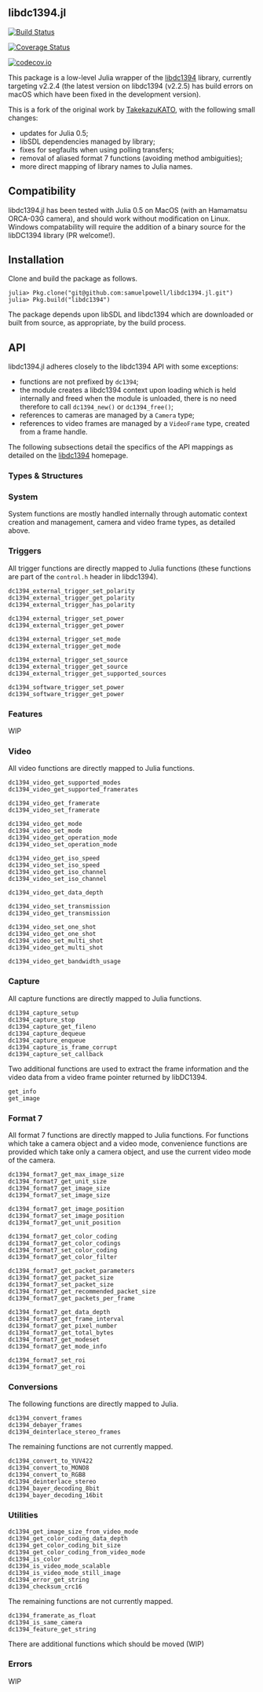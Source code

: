 ## libdc1394.jl


[![Build Status](https://travis-ci.org/samuelpowell/libdc1394.jl.svg?branch=master)](https://travis-ci.org/samuelpowell/libdc1394.jl)

[![Coverage Status](https://coveralls.io/repos/samuelpowell/libdc1394.jl/badge.svg?branch=master&service=github)](https://coveralls.io/github/samuelpowell/libdc1394.jl?branch=master)

[![codecov.io](http://codecov.io/github/samuelpowell/libdc1394.jl/coverage.svg?branch=master)](http://codecov.io/github/samuelpowell/libdc1394.jl?branch=master)


This package is a low-level Julia wrapper of the [libdc1394](http://damien.douxchamps.net/ieee1394/libdc1394/) library, currently targeting v2.2.4 (the latest version on libdc1394 (v2.2.5) has build errors on macOS which have been fixed in the development version).

This is a fork of the original work by [TakekazuKATO](https://github.com/TakekazuKATO/DC1394.jl), with the following small changes:

+ updates for Julia 0.5;
+ libSDL dependencies managed by library;
+ fixes for segfaults when using polling transfers;
+ removal of aliased format 7 functions (avoiding method ambiguities);
+ more direct mapping of library names to Julia names. 

## Compatibility

libdc1394.jl has been tested with Julia 0.5 on MacOS (with an Hamamatsu ORCA-03G camera), and should work without modification on Linux. Windows compatability will require the addition of a binary source for the libDC1394 library (PR welcome!).

## Installation

Clone and build the package as follows.

```
julia> Pkg.clone("git@github.com:samuelpowell/libdc1394.jl.git")
julia> Pkg.build("libdc1394")
```

The package depends upon libSDL and libdc1394 which are downloaded or built from source, as appropriate, by the build process.

## API

libdc1394.jl adheres closely to the libdc1394 API with some exceptions:

+ functions are not prefixed by `dc1394`;
+ the module creates a libdc1394 context upon loading which is held internally and freed when the module is unloaded, there is no need therefore to call `dc1394_new()` or `dc1394_free()`;
+ references to cameras are managed by a `Camera` type;
+ references to video frames are managed by a `VideoFrame` type, created from a frame handle.

The following subsections detail the specifics of the API mappings as detailed on the [libdc1394](http://damien.douxchamps.net/ieee1394/libdc1394/) homepage.

### Types & Structures

### System

System functions are mostly handled internally through automatic context creation and management, camera and video frame types, as detailed above.

### Triggers

All trigger functions are directly mapped to Julia functions (these functions are part of the `control.h` header in libdc1394).

```
dc1394_external_trigger_set_polarity
dc1394_external_trigger_get_polarity
dc1394_external_trigger_has_polarity

dc1394_external_trigger_set_power
dc1394_external_trigger_get_power

dc1394_external_trigger_set_mode
dc1394_external_trigger_get_mode

dc1394_external_trigger_set_source
dc1394_external_trigger_get_source
dc1394_external_trigger_get_supported_sources

dc1394_software_trigger_set_power
dc1394_software_trigger_get_power
```

### Features

WIP

### Video

All video functions are directly mapped to Julia functions.

```
dc1394_video_get_supported_modes
dc1394_video_get_supported_framerates

dc1394_video_get_framerate
dc1394_video_set_framerate

dc1394_video_get_mode
dc1394_video_set_mode
dc1394_video_get_operation_mode
dc1394_video_set_operation_mode

dc1394_video_get_iso_speed
dc1394_video_set_iso_speed
dc1394_video_get_iso_channel
dc1394_video_set_iso_channel

dc1394_video_get_data_depth

dc1394_video_set_transmission
dc1394_video_get_transmission

dc1394_video_set_one_shot
dc1394_video_get_one_shot
dc1394_video_set_multi_shot
dc1394_video_get_multi_shot

dc1394_video_get_bandwidth_usage
```

### Capture

All capture functions are directly mapped to Julia functions.

```
dc1394_capture_setup
dc1394_capture_stop
dc1394_capture_get_fileno
dc1394_capture_dequeue
dc1394_capture_enqueue
dc1394_capture_is_frame_corrupt
dc1394_capture_set_callback
```

Two additional functions are used to extract the frame information and the video data from a video frame pointer returned by libDC1394.

```
get_info
get_image
```

### Format 7

All format 7 functions are directly mapped to Julia functions. For functions which take a camera object and a video mode, convenience functions are provided which take only a camera object, and use the current video mode of the camera.

```
dc1394_format7_get_max_image_size
dc1394_format7_get_unit_size
dc1394_format7_get_image_size
dc1394_format7_set_image_size

dc1394_format7_get_image_position
dc1394_format7_set_image_position
dc1394_format7_get_unit_position

dc1394_format7_get_color_coding
dc1394_format7_get_color_codings
dc1394_format7_set_color_coding
dc1394_format7_get_color_filter

dc1394_format7_get_packet_parameters
dc1394_format7_get_packet_size
dc1394_format7_set_packet_size
dc1394_format7_get_recommended_packet_size
dc1394_format7_get_packets_per_frame

dc1394_format7_get_data_depth
dc1394_format7_get_frame_interval
dc1394_format7_get_pixel_number
dc1394_format7_get_total_bytes
dc1394_format7_get_modeset
dc1394_format7_get_mode_info

dc1394_format7_set_roi
dc1394_format7_get_roi
```

### Conversions

The following functions are directly mapped to Julia.

```
dc1394_convert_frames
dc1394_debayer_frames
dc1394_deinterlace_stereo_frames
```

The remaining functions are not currently mapped.

```
dc1394_convert_to_YUV422
dc1394_convert_to_MONO8
dc1394_convert_to_RGB8
dc1394_deinterlace_stereo
dc1394_bayer_decoding_8bit
dc1394_bayer_decoding_16bit
```

### Utilities

```
dc1394_get_image_size_from_video_mode
dc1394_get_color_coding_data_depth
dc1394_get_color_coding_bit_size
dc1394_get_color_coding_from_video_mode
dc1394_is_color
dc1394_is_video_mode_scalable
dc1394_is_video_mode_still_image
dc1394_error_get_string
dc1394_checksum_crc16
```

The remaining functions are not currently mapped.

```
dc1394_framerate_as_float
dc1394_is_same_camera
dc1394_feature_get_string
```

There are additional functions which should be moved (WIP)

### Errors

WIP







